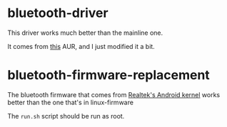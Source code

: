 # bluetooth-driver
This driver works much better than the mainline one.

It comes from [this](https://aur.archlinux.org/packages/rtl8761usb-dkms) AUR, and I just modified it a bit.


# bluetooth-firmware-replacement
The bluetooth firmware that comes from [Realtek's Android kernel](https://github.com/Realtek-OpenSource/android_hardware_realtek/tree/rtk1395/bt/rtkbt/Firmware/BT) works better than the one that's in linux-firmware

The `run.sh` script should be run as root.